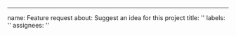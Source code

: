 ---
name: Feature request
about: Suggest an idea for this project
title: ''
labels: ''
assignees: ''